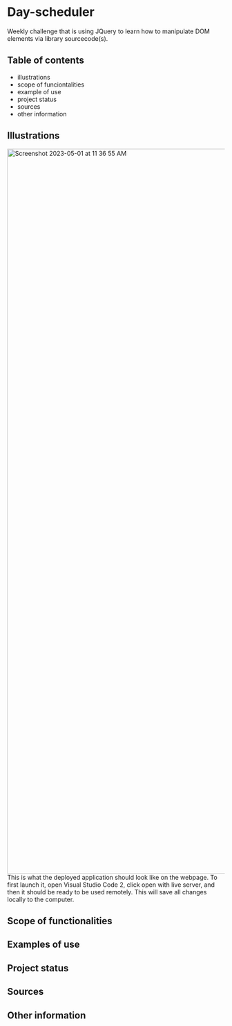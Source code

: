 # Day-scheduler
Weekly challenge that is using JQuery to learn how to manipulate DOM elements via library sourcecode(s).
## Table of contents
- illustrations
- scope of funciontalities
- example of use
- project status
- sources 
- other information 
## Illustrations
<img width="1674" alt="Screenshot 2023-05-01 at 11 36 55 AM" src="https://user-images.githubusercontent.com/126469345/235429804-e0b2b96a-5104-4193-9dc4-2abd1970f406.png">
This is what the deployed application should look like on the webpage. To first launch it, open Visual Studio Code 2, click open with live server, and then it should be ready to be used remotely. This will save all changes locally to the computer.

## Scope of functionalities 
## Examples of use
## Project status 
## Sources
## Other information
